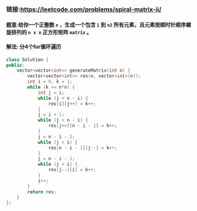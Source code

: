 ### 链接:https://leetcode.com/problems/spiral-matrix-ii/

#### 题意:给你一个正整数 `n` ，生成一个包含 `1` 到 `n2` 所有元素，且元素按顺时针顺序螺旋排列的 `n x n` 正方形矩阵 `matrix` 。

#### 解法: 分4个for循环遍历

```c++
class Solution {
public:
    vector<vector<int>> generateMatrix(int n) {
        vector<vector<int>> res(n, vector<int>(n));
        int i = 0, k = 1;
        while (k <= n*n) {
            int j = i;
            while (j < n - i) {
                res[i][j++] = k++;
            }
            j = i + 1;
            while (j < n - i) {
                res[j++][n - i - 1] = k++;
            }
            j = n - i - 2;
            while (j > i) {
                res[n - i - 1][j--] = k++;
            }
            j = n - i - 1;
            while (j > i) {
                res[j--][i] = k++;
            }
            i++;
        }
        return res;
    }
};
```

